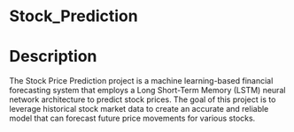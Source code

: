 # Stock_Prediction

# Description
The Stock Price Prediction project is a machine learning-based financial forecasting system that employs a Long Short-Term Memory (LSTM) neural network architecture to predict stock prices. The goal of this project is to leverage historical stock market data to create an accurate and reliable model that can forecast future price movements for various stocks.
